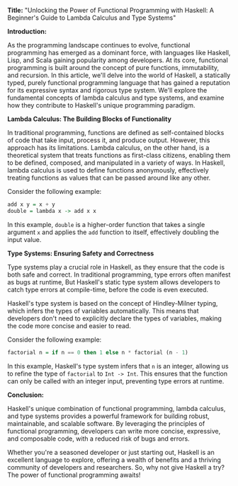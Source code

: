 **Title:** "Unlocking the Power of Functional Programming with Haskell: A Beginner's Guide to Lambda Calculus and Type Systems"

**Introduction:**

As the programming landscape continues to evolve, functional programming has emerged as a dominant force, with languages like Haskell, Lisp, and Scala gaining popularity among developers. At its core, functional programming is built around the concept of pure functions, immutability, and recursion. In this article, we'll delve into the world of Haskell, a statically typed, purely functional programming language that has gained a reputation for its expressive syntax and rigorous type system. We'll explore the fundamental concepts of lambda calculus and type systems, and examine how they contribute to Haskell's unique programming paradigm.

**Lambda Calculus: The Building Blocks of Functionality**

In traditional programming, functions are defined as self-contained blocks of code that take input, process it, and produce output. However, this approach has its limitations. Lambda calculus, on the other hand, is a theoretical system that treats functions as first-class citizens, enabling them to be defined, composed, and manipulated in a variety of ways. In Haskell, lambda calculus is used to define functions anonymously, effectively treating functions as values that can be passed around like any other.

Consider the following example:
```haskell
add x y = x + y
double = lambda x -> add x x
```
In this example, `double` is a higher-order function that takes a single argument `x` and applies the `add` function to itself, effectively doubling the input value.

**Type Systems: Ensuring Safety and Correctness**

Type systems play a crucial role in Haskell, as they ensure that the code is both safe and correct. In traditional programming, type errors often manifest as bugs at runtime, But Haskell's static type system allows developers to catch type errors at compile-time, before the code is even executed.

Haskell's type system is based on the concept of Hindley-Milner typing, which infers the types of variables automatically. This means that developers don't need to explicitly declare the types of variables, making the code more concise and easier to read.

Consider the following example:
```haskell
factorial n = if n == 0 then 1 else n * factorial (n - 1)
```
In this example, Haskell's type system infers that `n` is an integer, allowing us to refine the type of `factorial` to `Int -> Int`. This ensures that the function can only be called with an integer input, preventing type errors at runtime.

**Conclusion:**

Haskell's unique combination of functional programming, lambda calculus, and type systems provides a powerful framework for building robust, maintainable, and scalable software. By leveraging the principles of functional programming, developers can write more concise, expressive, and composable code, with a reduced risk of bugs and errors.

Whether you're a seasoned developer or just starting out, Haskell is an excellent language to explore, offering a wealth of benefits and a thriving community of developers and researchers. So, why not give Haskell a try? The power of functional programming awaits!